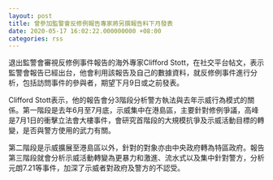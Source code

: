 ```yaml
---
layout: post
title: 曾參加監警會反修例報告專家將另撰報告料下月發表　　
date: 2020-05-17 16:02:22.000000000 +08:00
categories: rss
---
```


退出監警會審視反修例事件報告的海外專家Clifford Stott，在社交平台帖文，表示監警會報告已經出台，他會利用該報告及自己的數據資料，就反修例事件進行分析，包括訪問事件的參與者，期望下月9日或之前發表。

Clifford Stott表示，他的報告會分3階段分析警方執法與去年示威行為模式的關係。第一階段是去年6月至7月底，示威集中在港島區，主要針對修例爭議，高峰是7月1日的衝擊立法會大樓事件，會研究首階段的大規模抗爭及示威活動目標的轉變，是否與警方使用的武力有關。

第二階段是示威擴展至港島區以外，針對的對象亦由中央政府轉為特區政府。報告第三階段就會分析示威活動轉變為更暴力和激進、流水式以及集中針對警方，分析元朗7.21等事件，加深了示威者對政府及警方的不認受。
